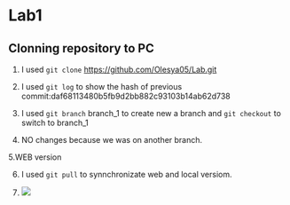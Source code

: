 # Lab1
## Clonning repository to PC
1. I used `git clone` https://github.com/Olesya05/Lab.git

2. I used `git log` to show the hash of previous commit:daf68113480b5fb9d2bb882c93103b14ab62d738

3. I used `git branch` branch_1 to create new a branch and `git checkout` to switch to branch_1

4. NO changes because we was on another branch.

5.WEB version

6. I used `git pull` to synnchronizate web and local versiom.

7. ![](https://images.app.goo.gl/jnsJTWCGe4mw1Sir7)